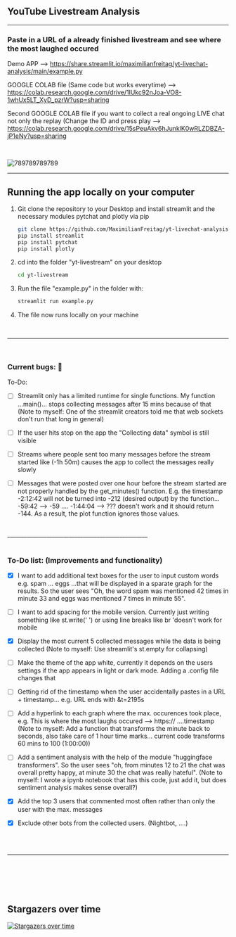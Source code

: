 ## YouTube Livestream Analysis

__________________________________________________

### Paste in a URL of a already finished livestream and see where the most laughed occured

Demo APP --> https://share.streamlit.io/maximilianfreitag/yt-livechat-analysis/main/example.py

GOOGLE COLAB file (Same code but works everytime) --> https://colab.research.google.com/drive/1lUkc92nJoa-VO8-1whUx5LT_XyD_pzrW?usp=sharing 

Second GOOGLE COLAB file if you want to collect a real ongoing LIVE chat not only the replay (Change the ID and press play --> https://colab.research.google.com/drive/15sPeuAkv6hJunklK0wRLZDBZA-jP1eNy?usp=sharing

<br>

![789789789789](https://user-images.githubusercontent.com/46624616/153844790-f9c62c62-760e-4321-826f-2f1747debe03.jpg)

__________________________________________________


<!-- GETTING STARTED -->
## Running the app locally on your computer


1. Git clone the repository to your Desktop and install streamlit and the necessary modules pytchat and plotly via pip
   ```sh
   git clone https://github.com/MaximilianFreitag/yt-livechat-analysis.git
   pip install streamlit
   pip install pytchat
   pip install plotly
   ```

2. cd into the folder "yt-livestream" on your desktop
   ```sh
   cd yt-livestream
   ```
   
3. Run the file "example.py" in the folder with:
   ```sh
   streamlit run example.py
   ```

4. The file now runs locally on your machine

<br>

__________________________________________________

<br>

### Current bugs: 🐞

To-Do:

- [ ] Streamlit only has a limited runtime for single functions. My function ...main()... stops collecting messages after 15 mins because of that (Note to myself: One of the streamlit creators told me that web sockets don't run that long in general)
- [ ] If the user hits stop on the app the "Collecting data" symbol is still visible
- [ ] Streams where people sent too many messages before the stream started like (-1h 50m) causes the app to collect the messages really slowly
- [ ] Messages that were posted over one hour before the stream started are not properly handled by the get_minutes() function. E.g. the timestamp -2:12:42 will not be turned into -212 (desired output) by the function... -59:42 --> -59 .... -1:44:04 --> ??? doesn't work and it should return -144. As a result, the plot function ignores those values.






<br>
__________________________________________________

<br>
<br>

### To-Do list: (Improvements and functionality)

- [x] I want to add additional text boxes for the user to input custom words e.g. spam ... eggs ...that will be displayed in a sparate graph for the results. So the user sees "Oh, the word spam was mentioned 42 times in minute 33 and eggs was mentioned 7 times in minute 55".
- [ ] I want to add spacing for the mobile version. Currently just writing something like st.write('  ') or using line breaks like br 'doesn't work for mobile
- [x] Display the most current 5 collected messages while the data is being collected (Note to myself: Use streamlit's st.empty for collapsing)
- [ ] Make the theme of the app white, currently it depends on the users settings if the app appears in light or dark mode. Adding a .config file changes that
- [ ] Getting rid of the timestamp when the user accidentally pastes in a URL + timestamp... e.g. URL ends with &t=2195s
- [ ] Add a hyperlink to each graph where the max. occurences took place, e.g. This is where the most laughs occured --> https:// ....timestamp (Note to myself: Add a function that transforms the minute back to seconds, also take care of 1 hour time marks... current code transforms 60 mins to 100 (1:00:00))
- [ ] Add a sentiment analysis with the help of the module "huggingface transformers". So the user sees "oh, from minutes 12 to 21 the chat was overall pretty happy, at minute 30 the chat was really hateful". (Note to myself: I wrote a ipynb notebook that has this code, just add it, but does sentiment analysis makes sense overall?)
- [x] Add the top 3 users that commented most often rather than only the user with the max. messages
- [x] Exclude other bots from the collected users. (Nightbot, ....)


<br>
<br>

__________________________________________________

<br>
<br>
<br>
<br>





## Stargazers over time

[![Stargazers over time](https://starchart.cc/MaximilianFreitag/yt-livechat-analysis.svg)](https://starchart.cc/MaximilianFreitag/yt-livechat-analysis)
